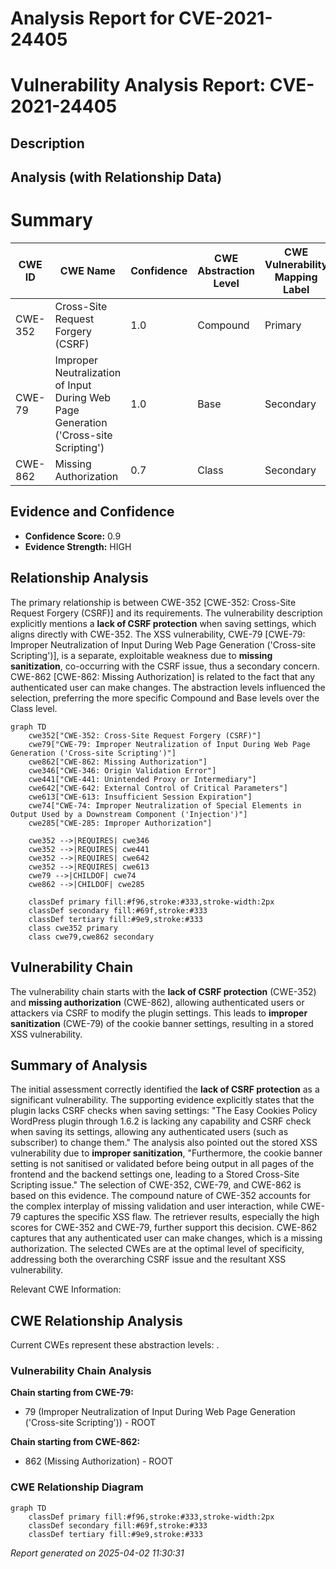 # Analysis Report for CVE-2021-24405

# Vulnerability Analysis Report: CVE-2021-24405

## Description



## Analysis (with Relationship Data)

# Summary
| CWE ID | CWE Name | Confidence | CWE Abstraction Level | CWE Vulnerability Mapping Label | CWE-Vulnerability Mapping Notes |
|---|---|---|---|---|---|
| CWE-352 | Cross-Site Request Forgery (CSRF) | 1.0 | Compound | Primary | Allowed |
| CWE-79 | Improper Neutralization of Input During Web Page Generation ('Cross-site Scripting') | 1.0 | Base | Secondary | Allowed |
| CWE-862 | Missing Authorization | 0.7 | Class | Secondary | Allowed-with-Review |

## Evidence and Confidence

*   **Confidence Score:** 0.9
*   **Evidence Strength:** HIGH

## Relationship Analysis
The primary relationship is between CWE-352 [CWE-352: Cross-Site Request Forgery (CSRF)] and its requirements. The vulnerability description explicitly mentions a **lack of CSRF protection** when saving settings, which aligns directly with CWE-352. The XSS vulnerability, CWE-79 [CWE-79: Improper Neutralization of Input During Web Page Generation ('Cross-site Scripting')], is a separate, exploitable weakness due to **missing sanitization**, co-occurring with the CSRF issue, thus a secondary concern. CWE-862 [CWE-862: Missing Authorization] is related to the fact that any authenticated user can make changes. The abstraction levels influenced the selection, preferring the more specific Compound and Base levels over the Class level.

```mermaid
graph TD
    cwe352["CWE-352: Cross-Site Request Forgery (CSRF)"]
    cwe79["CWE-79: Improper Neutralization of Input During Web Page Generation ('Cross-site Scripting')"]
    cwe862["CWE-862: Missing Authorization"]
    cwe346["CWE-346: Origin Validation Error"]
    cwe441["CWE-441: Unintended Proxy or Intermediary"]
    cwe642["CWE-642: External Control of Critical Parameters"]
    cwe613["CWE-613: Insufficient Session Expiration"]
    cwe74["CWE-74: Improper Neutralization of Special Elements in Output Used by a Downstream Component ('Injection')"]
    cwe285["CWE-285: Improper Authorization"]

    cwe352 -->|REQUIRES| cwe346
    cwe352 -->|REQUIRES| cwe441
    cwe352 -->|REQUIRES| cwe642
    cwe352 -->|REQUIRES| cwe613
    cwe79 -->|CHILDOF| cwe74
    cwe862 -->|CHILDOF| cwe285

    classDef primary fill:#f96,stroke:#333,stroke-width:2px
    classDef secondary fill:#69f,stroke:#333
    classDef tertiary fill:#9e9,stroke:#333
    class cwe352 primary
    class cwe79,cwe862 secondary
```

## Vulnerability Chain
The vulnerability chain starts with the **lack of CSRF protection** (CWE-352) and **missing authorization** (CWE-862), allowing authenticated users or attackers via CSRF to modify the plugin settings. This leads to **improper sanitization** (CWE-79) of the cookie banner settings, resulting in a stored XSS vulnerability.

## Summary of Analysis
The initial assessment correctly identified the **lack of CSRF protection** as a significant vulnerability. The supporting evidence explicitly states that the plugin lacks CSRF checks when saving settings: "The Easy Cookies Policy WordPress plugin through 1.6.2 is lacking any capability and CSRF check when saving its settings, allowing any authenticated users (such as subscriber) to change them." The analysis also pointed out the stored XSS vulnerability due to **improper sanitization**, "Furthermore, the cookie banner setting is not sanitised or validated before being output in all pages of the frontend and the backend settings one, leading to a Stored Cross-Site Scripting issue." The selection of CWE-352, CWE-79, and CWE-862 is based on this evidence. The compound nature of CWE-352 accounts for the complex interplay of missing validation and user interaction, while CWE-79 captures the specific XSS flaw. The retriever results, especially the high scores for CWE-352 and CWE-79, further support this decision. CWE-862 captures that any authenticated user can make changes, which is a missing authorization. The selected CWEs are at the optimal level of specificity, addressing both the overarching CSRF issue and the resultant XSS vulnerability.

Relevant CWE Information:


## CWE Relationship Analysis

Current CWEs represent these abstraction levels: .


### Vulnerability Chain Analysis

**Chain starting from CWE-79:**
- 79 (Improper Neutralization of Input During Web Page Generation ('Cross-site Scripting')) - ROOT


**Chain starting from CWE-862:**
- 862 (Missing Authorization) - ROOT



### CWE Relationship Diagram

```mermaid
graph TD
    classDef primary fill:#f96,stroke:#333,stroke-width:2px
    classDef secondary fill:#69f,stroke:#333
    classDef tertiary fill:#9e9,stroke:#333
```



*Report generated on 2025-04-02 11:30:31*
